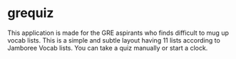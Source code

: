 # grequiz
This application is made for the GRE aspirants who finds difficult to mug up vocab lists. This is a simple and subtle layout having 11 lists according to Jamboree Vocab lists. You can take a quiz manually or start a clock. 
